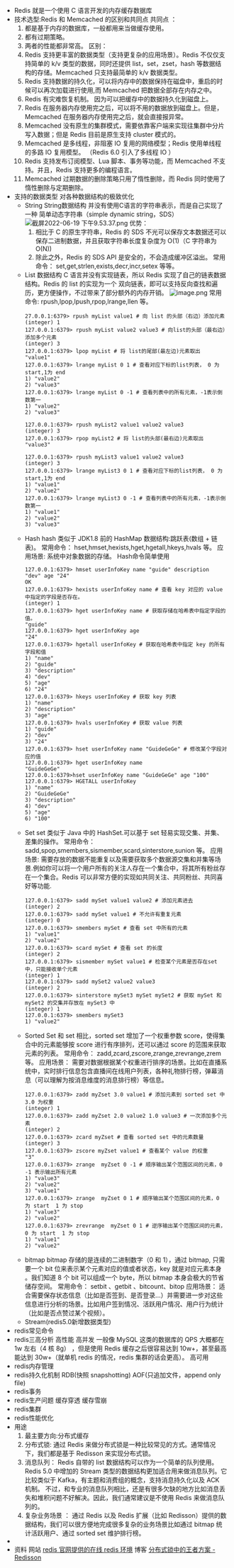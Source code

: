 - Redis 就是一个使用 C 语言开发的内存缓存数据库
- 技术选型:Redis 和 Memcached 的区别和共同点
  共同点 ：
  1. 都是基于内存的数据库，一般都用来当做缓存使用。
  2. 都有过期策略。
  3. 两者的性能都非常高。
  区别：
  1. Redis 支持更丰富的数据类型（支持更复杂的应用场景）。Redis 不仅仅支持简单的 k/v 类型的数据，同时还提供 list，set，zset，hash 等数据结构的存储。Memcached 只支持最简单的 k/v 数据类型。
  2. Redis 支持数据的持久化，可以将内存中的数据保持在磁盘中，重启的时候可以再次加载进行使用,而 Memcached 把数据全部存在内存之中。
  3. Redis 有灾难恢复机制。 因为可以把缓存中的数据持久化到磁盘上。
  4. Redis 在服务器内存使用完之后，可以将不用的数据放到磁盘上。但是，Memcached 在服务器内存使用完之后，就会直接报异常。
  5. Memcached 没有原生的集群模式，需要依靠客户端来实现往集群中分片写入数据；但是 Redis 目前是原生支持 cluster 模式的。
  6. Memcached 是多线程，非阻塞 IO 复用的网络模型；Redis 使用单线程的多路 IO 复用模型。 （Redis 6.0 引入了多线程 IO ）
  7. Redis 支持发布订阅模型、Lua 脚本、事务等功能，而 Memcached 不支持。并且，Redis 支持更多的编程语言。
  8. Memcached 过期数据的删除策略只用了惰性删除，而 Redis 同时使用了惰性删除与定期删除。
- 支持的数据类型
  对各种数据结构的极致优化
	- String
	  String数据结构
	  并没有使用C语言的字符串表示，而是自己实现了一种 简单动态字符串（simple dynamic string，SDS）
	  ![截屏2022-06-19 下午9.53.37.png](../assets/截屏2022-06-19_下午9.53.37_1655646832344_0.png) 
	  优势：
	  1. 相比于 C 的原生字符串，Redis 的 SDS 不光可以保存文本数据还可以保存二进制数据，并且获取字符串长度复杂度为 O(1)（C 字符串为 O(N))
	  2. 除此之外，Redis 的 SDS API 是安全的，不会造成缓冲区溢出。
	  常用命令： set,get,strlen,exists,decr,incr,setex 等等。
	- List
	  数据结构
	  C 语言并没有实现链表，所以 Redis 实现了自己的链表数据结构。Redis 的 list 的实现为一个 双向链表，即可以支持反向查找和遍历，更方便操作，不过带来了部分额外的内存开销。
	  ![image.png](../assets/image_1655647082164_0.png)
	  常用命令: rpush,lpop,lpush,rpop,lrange,llen 等。
	  ```
	  27.0.0.1:6379> rpush myList value1 # 向 list 的头部（右边）添加元素
	  (integer) 1
	  127.0.0.1:6379> rpush myList value2 value3 # 向list的头部（最右边）添加多个元素
	  (integer) 3
	  127.0.0.1:6379> lpop myList # 将 list的尾部(最左边)元素取出
	  "value1"
	  127.0.0.1:6379> lrange myList 0 1 # 查看对应下标的list列表， 0 为 start,1为 end
	  1) "value2"
	  2) "value3"
	  127.0.0.1:6379> lrange myList 0 -1 # 查看列表中的所有元素，-1表示倒数第一
	  1) "value2"
	  2) "value3"
	  
	  127.0.0.1:6379> rpush myList2 value1 value2 value3
	  (integer) 3
	  127.0.0.1:6379> rpop myList2 # 将 list的头部(最右边)元素取出
	  "value3"
	  
	  127.0.0.1:6379> rpush myList3 value1 value2 value3
	  (integer) 3
	  127.0.0.1:6379> lrange myList3 0 1 # 查看对应下标的list列表， 0 为 start,1为 end
	  1) "value1"
	  2) "value2"
	  127.0.0.1:6379> lrange myList3 0 -1 # 查看列表中的所有元素，-1表示倒数第一
	  1) "value1"
	  2) "value2"
	  3) "value3"
	  ```
	- Hash
	  hash 类似于 JDK1.8 前的 HashMap
	  数据结构:跳跃表(数组 + 链表)。
	  常用命令： hset,hmset,hexists,hget,hgetall,hkeys,hvals 等。
	  应用场景: 系统中对象数据的存储。
	  Hash命令简单使用
	  ```
	  127.0.0.1:6379> hmset userInfoKey name "guide" description "dev" age "24"
	  OK
	  127.0.0.1:6379> hexists userInfoKey name # 查看 key 对应的 value中指定的字段是否存在。
	  (integer) 1
	  127.0.0.1:6379> hget userInfoKey name # 获取存储在哈希表中指定字段的值。
	  "guide"
	  127.0.0.1:6379> hget userInfoKey age
	  "24"
	  127.0.0.1:6379> hgetall userInfoKey # 获取在哈希表中指定 key 的所有字段和值
	  1) "name"
	  2) "guide"
	  3) "description"
	  4) "dev"
	  5) "age"
	  6) "24"
	  127.0.0.1:6379> hkeys userInfoKey # 获取 key 列表
	  1) "name"
	  2) "description"
	  3) "age"
	  127.0.0.1:6379> hvals userInfoKey # 获取 value 列表
	  1) "guide"
	  2) "dev"
	  3) "24"
	  127.0.0.1:6379> hset userInfoKey name "GuideGeGe" # 修改某个字段对应的值
	  127.0.0.1:6379> hget userInfoKey name
	  "GuideGeGe"
	  127.0.0.1:6379>hset userInfoKey name "GuideGeGe" age "100"
	  127.0.0.1:6379> HGETALL userInfoKey
	  1) "name"
	  2) "GuideGeGe"
	  3) "description"
	  4) "dev"
	  5) "age"
	  6) "100"
	  ```
	- Set
	  set 类似于 Java 中的 HashSet.可以基于 set 轻易实现交集、并集、差集的操作。
	  常用命令： sadd,spop,smembers,sismember,scard,sinterstore,sunion 等。
	  应用场景: 需要存放的数据不能重复以及需要获取多个数据源交集和并集等场景.例如你可以将一个用户所有的关注人存在一个集合中，将其所有粉丝存在一个集合。Redis 可以非常方便的实现如共同关注、共同粉丝、共同喜好等功能.
	  ```
	  127.0.0.1:6379> sadd mySet value1 value2 # 添加元素进去
	  (integer) 2
	  127.0.0.1:6379> sadd mySet value1 # 不允许有重复元素
	  (integer) 0
	  127.0.0.1:6379> smembers mySet # 查看 set 中所有的元素
	  1) "value1"
	  2) "value2"
	  127.0.0.1:6379> scard mySet # 查看 set 的长度
	  (integer) 2
	  127.0.0.1:6379> sismember mySet value1 # 检查某个元素是否存在set 中，只能接收单个元素
	  (integer) 1
	  127.0.0.1:6379> sadd mySet2 value2 value3
	  (integer) 2
	  127.0.0.1:6379> sinterstore mySet3 mySet mySet2 # 获取 mySet 和 mySet2 的交集并存放在 mySet3 中
	  (integer) 1
	  127.0.0.1:6379> smembers mySet3
	  1) "value2"
	  ```
	- Sorted Set
	  和 set 相比，sorted set 增加了一个权重参数 score，使得集合中的元素能够按 score 进行有序排列，还可以通过 score 的范围来获取元素的列表。
	  常用命令： zadd,zcard,zscore,zrange,zrevrange,zrem 等。
	  应用场景： 需要对数据根据某个权重进行排序的场景。比如在直播系统中，实时排行信息包含直播间在线用户列表，各种礼物排行榜，弹幕消息（可以理解为按消息维度的消息排行榜）等信息。
	  ```
	  127.0.0.1:6379> zadd myZset 3.0 value1 # 添加元素到 sorted set 中 3.0 为权重
	  (integer) 1
	  127.0.0.1:6379> zadd myZset 2.0 value2 1.0 value3 # 一次添加多个元素
	  (integer) 2
	  127.0.0.1:6379> zcard myZset # 查看 sorted set 中的元素数量
	  (integer) 3
	  127.0.0.1:6379> zscore myZset value1 # 查看某个 value 的权重
	  "3"
	  127.0.0.1:6379> zrange  myZset 0 -1 # 顺序输出某个范围区间的元素，0 -1 表示输出所有元素
	  1) "value3"
	  2) "value2"
	  3) "value1"
	  127.0.0.1:6379> zrange  myZset 0 1 # 顺序输出某个范围区间的元素，0 为 start  1 为 stop
	  1) "value3"
	  2) "value2"
	  127.0.0.1:6379> zrevrange  myZset 0 1 # 逆序输出某个范围区间的元素，0 为 start  1 为 stop
	  1) "value1"
	  2) "value2"
	  ```
	- bitmap
	  bitmap 存储的是连续的二进制数字（0 和 1），通过 bitmap, 只需要一个 bit 位来表示某个元素对应的值或者状态，key 就是对应元素本身 。我们知道 8 个 bit 可以组成一个 byte，所以 bitmap 本身会极大的节省储存空间。
	  常用命令： setbit 、getbit 、bitcount、bitop
	  应用场景： 适合需要保存状态信息（比如是否签到、是否登录...）并需要进一步对这些信息进行分析的场景。比如用户签到情况、活跃用户情况、用户行为统计（比如是否点赞过某个视频）。
	- Stream(redis5.0新增数据类型)
- redis常见命令
- redis三高分析
  高性能
  高并发
  一般像 MySQL 这类的数据库的 QPS 大概都在 1w 左右（4 核 8g） ，但是使用 Redis 缓存之后很容易达到 10w+，甚至最高能达到 30w+（就单机 redis 的情况，redis 集群的话会更高）。
  高可用
- redis内存管理
- redis持久化机制
  RDB(快照 snapshotting)
  AOF(只追加文件，append only file)
- redis事务
- redis生产问题
  缓存穿透
  缓存雪崩
- redis集群
- redis性能优化
- 用途
  1. 最主要方向:分布式缓存
  2. 分布式锁:
  通过 Redis 来做分布式锁是一种比较常见的方式。通常情况下，我们都是基于 Redisson 来实现分布式锁。
  3. 消息队列：
  Redis 自带的 list 数据结构可以作为一个简单的队列使用。Redis 5.0 中增加的 Stream 类型的数据结构更加适合用来做消息队列。它比较类似于 Kafka，有主题和消费组的概念，支持消息持久化以及 ACK 机制。
  不过，和专业的消息队列相比，还是有很多欠缺的地方比如消息丢失和堆积问题不好解决。因此，我们通常建议是不使用 Redis 来做消息队列的。
  4. 复杂业务场景 ：
  通过 Redis 以及 Redis 扩展（比如 Redisson）提供的数据结构，我们可以很方便地完成很多复杂的业务场景比如通过 bitmap 统计活跃用户、通过 sorted set 维护排行榜。
-
- 资料
  网站
  [redis 官网提供的在线 redis 环境](https://try.redis.io/)
  博客
  [分布式锁中的王者方案 - Redisson](https://mp.weixin.qq.com/s/CbnPRfvq4m1sqo2uKI6qQw)